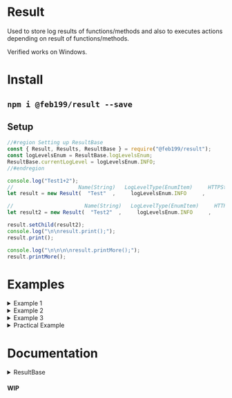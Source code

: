 # Result
Used to store log results of functions/methods and also to executes actions depending on result of functions/methods.

Verified works on Windows.

# Install
## `npm i @feb199/result --save`

## Setup
```js
//#region Setting up ResultBase
const { Result, Results, ResultBase } = require("@feb199/result");
const logLevelsEnum = ResultBase.logLevelsEnum;
ResultBase.currentLogLevel = logLevelsEnum.INFO;
//#endregion

console.log("Test1+2");
//                     Name(String)   LogLevelType(EnumItem)     HTTPStatusCode(Number)   action(Number)         Message(String)          value(Any)
let result = new Result(  "Test"  ,     logLevelsEnum.INFO     ,           200           ,       1       , "Test completed successfully", [0, 1, 7, 3]);

//                       Name(String)   LogLevelType(EnumItem)     HTTPStatusCode(Number)   action(Number)         Message(String)
let result2 = new Result(  "Test2"  ,     logLevelsEnum.INFO     ,           400           ,       0       , "Test2 failed: user error");

result.setChild(result2);
console.log("\n\nresult.print();");
result.print();

console.log("\n\n\n\nresult.printMore();");
result.printMore();
```

# Examples

<details><summary>Example 1</summary>

```js
console.log("\n\n\n\n\nTest3+4");


let result4 = new Result("Test4", logLevelsEnum.INFO, 200, 1, "Test4 completed successfully", [0, 1, 7, 3]);

result4.setParent(new Result("Test3", logLevelsEnum.INFO, 400, 0, "Test3 failed: user error"));

console.log("\n\nresult4.print();");
result4.print();

console.log("\n\n\n\nresult4.printMore();");
result4.printMore();

console.log("\n\n\n\nresult4.printMore(2);");
result4.printMore(2);
```
</details>

<details><summary>Example 2</summary>

```js
console.log("\n\n\n\n\nTest5+6+7+8");


let result5 = new Result("Test5", logLevelsEnum.INFO, 204, 1, "Test5 completed successfully")

result5.setChild(new Results("Test6", 200, 1, [
    new Result("Test7", logLevelsEnum.INFO, 400, 0, "Test7 failed: user error"),
    new Result("Test8", logLevelsEnum.INFO, 200, 1, "Test7 completed successfully", "Returned Text")
]));

console.log("\n\nresult5.print();");
result5.print();

console.log("\n\n\n\nresult5.printMore();");
result5.printMore();
```
</details>

<details><summary>Example 3</summary>

```js
console.log("\n\n\n\n\nTest9+10+testFunct*3");


function testFunct(testVar = null) {
    if(testVar === false) return new Result("Test10: testFunct", logLevelsEnum.WARN, 503, 0, "testVar is false");
    if(testVar === null) return new Result("Test10: testFunct", logLevelsEnum.WARN, 500, 0, "testVar is set to an incorrect value");
    return new Result("Test10: testFunct", logLevelsEnum.WARN, 200, 1, "testVar is set to a correct value");
}

let result9 = new Result("Test9", logLevelsEnum.INFO, 204, 1, "Test5 completed successfully")

let testFunctResults = [
    testFunct(),
    testFunct(false)
]
testFunctResults.push(testFunct(true));
result9.setChild(new Results("Test10", 204, 1, testFunctResults));


console.log("\n\nresult9.print();");
result9.print();

console.log("\n\n\n\nresult9.printMore();");
result9.printMore();
```
</details>

<details><summary>Practical Example</summary>

```js
console.log("\n\n\n\n\nPractical Example:");

var numOfDice = 2;
var total = null;

function setTotalVar(inputTotal) {
    inputTotal = Number(inputTotal);
    if(isNaN(inputTotal)) return new Result("Main: setTotal", logLevelsEnum.INFO, 400, 0, "Need a number");
    if(inputTotal < numOfDice || inputTotal > numOfDice * 6) return new Result("Main: setTotal", logLevelsEnum.INFO, 400, 0, "Cannot set less than numOfDice or set higher than possible (numOfDice * 6)");
    total = inputTotal;
    return new Result("Main: setTotal", logLevelsEnum.DEBUG, 204, 1, `Set 'total' to ${inputTotal}`);
}

function totalVarCallback(totalInput) {
    let result;
    result = setTotalVar(totalInput);

    if(result.action) {
        return result.setParent(new Result("Main - total - totalCallback", logLevelsEnum.DEBUG, 204, 1, "Main totalCallback success"));
    } else {
        return result.setParent(new Result("Main - total - totalCallback", logLevelsEnum.INFO, 400, 0, "Main totalCallback failed - believed to be client error"));
    }
}

let resultMain = new Result("Main", logLevelsEnum.INFO, 204, 1, "Main executed successfully");
resultMain.setChild(totalVarCallback(5));

ResultBase.currentLogLevel = logLevelsEnum.INFO;
console.log("\n\n\nResultBase.currentLogLevel = logLevelsEnum.INFO;\nresultMain.printMore();");
resultMain.printMore();

ResultBase.currentLogLevel = logLevelsEnum.TRACE;
console.log("\n\n\nResultBase.currentLogLevel = logLevelsEnum.TRACE;\nresultMain.printMore();");
resultMain.printMore();
```
</details>

# Documentation

<details><summary>ResultBase</summary>

## `.name, .type, .code, .action` Variable

`.name` (Variable) Name of `this`<br>
Type `String`

`.type` (Variable) Type of `this`<br>
Type `EnumItem`

`.code` (Variable) Code of `this`<br>
Type `Number`

`.action` (Variable) Action of `this`<br>
Type `Number`
<br><br><br>

## `.currentLogLevel, .logLevelsEnum` Static Variable

`(ResultBase)` = `ResultBase` or `Result` or `Results

`(ResultBase).currentLogLevel` (Static Variable) currentLogLevel of `ResultBase`<br>
Type `EnumItem`

`(ResultBase).logLevelsEnum` (Static Variable) logLevelsEnum of `ResultBase`<br>
Type `Enum`
<br><br><br>

## `isResult()` Method

Checks if provided result in an instance of ResultBase, dosent check if(type <= currentLogLevel)<br>
`isResult(result)` (Method)<br>
Param `result` = `ResultBase`<br>
Returns `Boolean`
<br><br><br>

## `.child, setChild(), clearChild()` (Getter, Method, Method)

`.child` (Getter) Gets child of this result, dosent check if(type <= currentLogLevel)<br>
Returns `ResultBase`

`.setChild(result, skipParentAssign?)` (Method) Sets child of `this` to param `result`, dosent check if(type <= currentLogLevel)<br>
Param `result` = `ResultBase`<br>
Param `skipParentAssign` = `Boolean?`<br>
Returns `ResultBase`

`.clearChild(childAllreadyCleared?)` (Method) Clears child of `this`, dosent check if(type <= currentLogLevel)<br>
Param `childAllreadyCleared` = `Boolean?`<br>
Returns `Boolean`
<br><br><br>

## `.parent, setParent(), clearParent()` (Getter, Method, Method)

`.parent` (Getter) Gets parent of this result, dosent check if(type <= currentLogLevel)<br>
Returns `ResultBase`

`.setParent(result, skipChildAssign?)` (Method) Sets parent of `this` to param `result`, dosent check if(type <= currentLogLevel)<br>
Param `result` = `ResultBase`<br>
Param `skipChildAssign` = `Boolean?`<br>
Returns `ResultBase`

`.clearParent(parentAllreadyCleared?)` (Method) Clears parent of `this`, dosent check if(type <= currentLogLevel)<br>
Param `parentAllreadyCleared` = `Boolean?`<br>
Returns `Boolean`
<br><br><br>

## `.firstParent, .lastChild` Getter

Gets first parent of this result's whole chain, dosent check if(type <= currentLogLevel)<br>
`.firstParent` (Getter)<br>
Returns `ResultBase`

Gets last child of this result's whole chain, dosent check if(type <= currentLogLevel)<br>
`.lastChild` (Getter)<br>
Returns `ResultBase`
<br><br><br>

## `.getAll()` Method

Gets a custom amount of results(type <= currentLogLevel)<br>
`.getAll(mode?, toIndex?, collapseMultiResults?, flattenMultiResults?)` (Method)<br>
Param `mode` = `Number?` - `0` = Get all from first parent to last child, `1` = Progress from last child to first parent.<br>
Param `toIndex` = `Number?`<br>
Param `collapseMultiResults` = `Boolean?`<br>
Param `flattenMultiResults` = `Boolean?`<br>
Returns `ResultBase`
<br><br><br>

## `.print(), .printMore()` Method

Prints this properties, dosent check if(type <= currentLogLevel)<br>
`.print(onlyName?)` (Method)<br>
Param `onlyName` = `String?`<br>
Returns `Boolean`

Print all results(type <= currentLogLevel)<br>
`.printMore(mode?, numToProgress?, collapseMultiResults?)` (Method)<br>
Param `mode` = `Number?` - `0` = Progress from current to last child, `1` = Progress from current to first parent, `2` = Progress from first parent to last child, `3` = Progress from last child to first parent.<br>
Param `numToProgress` = `Number?`<br>
Param `collapseMultiResults` = `Boolean?`<br>
Returns `Boolean`
<br><br><br>

## `.belowCurrentLogLevel()` Method

Checks whether or not (this.type is <= ResultBase.currentLogLevel)<br>
`.belowCurrentLogLevel()` (Method)<br>
Returns `Boolean`
<br><br><br>

## `.localEventHandler, .globalEventHandler` ((Setter, Getter), (Setter, Getter))

Get the eventEmmitter that handles events. (Emits: print(String), clear()), localEventHandler overrides static globalEventHandler.<br>
`.localEventHandler()` (Getter)<br>
Returns `EventEmitter?`

Set the eventEmmitter that handles events. (Emits: print(String), clear()), localEventHandler overrides static globalEventHandler.<br>
`.localEventHandler(EventHandler)` (Setter)<br>
Param `EventHandler` = `EventEmitter`<br>
Returns `Boolean`

<br>

Get the eventEmmitter that handles events. (Emits: print(String), clear()).<br>
`.globalEventHandler()` (Getter)<br>
Returns `EventEmitter?`

Set the eventEmmitter that handles events. (Emits: print(String), clear()).<br>
`.globalEventHandler(EventHandler)` (Setter)<br>
Param `EventHandler` = `EventEmitter`<br>
Returns `Boolean`
</details>


#### WIP
